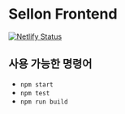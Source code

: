# Sellon Frontend

[![Netlify Status](https://api.netlify.com/api/v1/badges/690b7045-ea22-4f14-82de-36ba3e7b9461/deploy-status)](https://app.netlify.com/sites/brilliant-elf-8cc1c2/deploys)


## 사용 가능한 명령어

- `npm start`
- `npm test`
- `npm run build`
